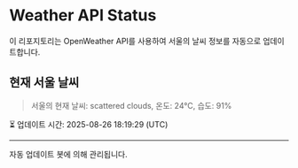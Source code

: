 
# Weather API Status

이 리포지토리는 OpenWeather API를 사용하여 서울의 날씨 정보를 자동으로 업데이트합니다.

## 현재 서울 날씨
> 서울의 현재 날씨: scattered clouds, 온도: 24°C, 습도: 91%

⏳ 업데이트 시간: 2025-08-26 18:19:29 (UTC)

---
자동 업데이트 봇에 의해 관리됩니다.
